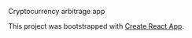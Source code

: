 Cryptocurrency arbitrage app

This project was bootstrapped with [Create React App](https://github.com/facebookincubator/create-react-app).
